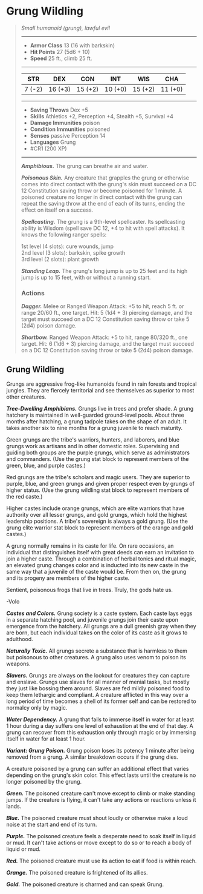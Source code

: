 # Grung Wildling
>*Small humanoid (grung), lawful evil*
>___
>- **Armor Class** 13 (16 with barkskin)
>- **Hit Points** 27 (5d6 + 10)
>- **Speed** 25 ft., climb 25 ft.
>___
>|STR|DEX|CON|INT|WIS|CHA|
>|:---:|:---:|:---:|:---:|:---:|:---:|
>|7 (-2)|16 (+3)|15 (+2)|10 (+0)|15 (+2)|11 (+0)|
>___
>- **Saving Throws** Dex +5
>- **Skills** Athletics +2, Perception +4, Stealth +5, Survival +4
>- **Damage Immunities** poison
>- **Condition Immunities** poisoned
>- **Senses** passive Perception 14
>- **Languages** Grung
>- #CR1 (200 XP)
>___
>***Amphibious.*** The grung can breathe air and water.  
>
>***Poisonous Skin.*** Any creature that grapples the grung or otherwise comes into direct contact with the grung's skin must succeed on a DC 12 Constitution saving throw or become poisoned for 1 minute. A poisoned creature no longer in direct contact with the grung can repeat the saving throw at the end of each of its turns, ending the effect on itself on a success.  
>
>***Spellcasting.*** The grung is a 9th-level spellcaster. Its spellcasting ability is Wisdom (spell save DC 12, +4 to hit with spell attacks). It knows the following ranger spells:  
>
>1st level (4 slots): cure wounds, jump  
>2nd level (3 slots): barkskin, spike growth  
>3rd level (2 slots): plant growth  
>
>
>***Standing Leap.*** The grung's long jump is up to 25 feet and its high jump is up to 15 feet, with or without a running start.  
>
>### Actions
>***Dagger.*** Melee  or Ranged Weapon Attack: +5 to hit, reach 5 ft. or range 20/60 ft., one target. Hit: 5 (1d4 + 3) piercing damage, and the target must succeed on a DC 12 Constitution saving throw or take 5 (2d4) poison damage.  
>
>***Shortbow.*** Ranged Weapon Attack: +5 to hit, range 80/320 ft., one target. Hit: 6 (1d6 + 3) piercing damage, and the target must succeed on a DC 12 Constitution saving throw or take 5 (2d4) poison damage.

## Grung Wildling

Grungs are aggressive frog-like humanoids found in rain forests and tropical jungles. They are fiercely territorial and see themselves as superior to most other creatures.

***Tree-Dwelling Amphibians.***  Grungs live in trees and prefer shade. A grung hatchery is maintained in well-guarded ground-level pools. About three months after hatching, a grung tadpole takes on the shape of an adult. It takes another six to nine months for a grung juvenile to reach maturity.

Green grungs are the tribe's warriors, hunters, and laborers, and blue grungs work as artisans and in other domestic roles. Supervising and guiding both groups are the purple grungs, which serve as administrators and commanders. (Use the grung stat block to represent members of the green, blue, and purple castes.)

Red grungs are the tribe's scholars and magic users. They are superior to purple, blue, and green grungs and given proper respect even by grungs of higher status. (Use the grung wildling stat block to represent members of the red caste.)

Higher castes include orange grungs, which are elite warriors that have authority over all lesser grungs, and gold grungs, which hold the highest leadership positions. A tribe's sovereign is always a gold grung. (Use the grung elite warrior stat block to represent members of the orange and gold castes.)

A grung normally remains in its caste for life. On rare occasions, an individual that distinguishes itself with great deeds can earn an invitation to join a higher caste. Through a combination of herbal tonics and ritual magic, an elevated grung changes color and is inducted into its new caste in the same way that a juvenile of the caste would be. From then on, the grung and its progeny are members of the higher caste.

Sentient, poisonous frogs that live in trees. Truly, the gods hate us.

-Volo

***Castes and Colors.***  Grung society is a caste system. Each caste lays eggs in a separate hatching pool, and juvenile grungs join their caste upon emergence from the hatchery. All grungs are a dull greenish gray when they are born, but each individual takes on the color of its caste as it grows to adulthood.

***Naturally Toxic.***  All grungs secrete a substance that is harmless to them but poisonous to other creatures. A grung also uses venom to poison its weapons.

***Slavers.***  Grungs are always on the lookout for creatures they can capture and enslave. Grungs use slaves for all manner of menial tasks, but mostly they just like bossing them around. Slaves are fed mildly poisoned food to keep them lethargic and compliant. A creature afflicted in this way over a long period of time becomes a shell of its former self and can be restored to normalcy only by magic.

***Water Dependency.***  A grung that fails to immerse itself in water for at least 1 hour during a day suffers one level of exhaustion at the end of that day. A grung can recover from this exhaustion only through magic or by immersing itself in water for at least 1 hour.

***Variant: Grung Poison.*** Grung poison loses its potency 1 minute after being removed from a grung. A similar breakdown occurs if the grung dies.

A creature poisoned by a grung can suffer an additional effect that varies depending on the grung's skin color. This effect lasts until the creature is no longer poisoned by the grung.

***Green.***  The poisoned creature can't move except to climb or make standing jumps. If the creature is flying, it can't take any actions or reactions unless it lands.

***Blue.***  The poisoned creature must shout loudly or otherwise make a loud noise at the start and end of its turn.

***Purple.***  The poisoned creature feels a desperate need to soak itself in liquid or mud. It can't take actions or move except to do so or to reach a body of liquid or mud.

***Red.***  The poisoned creature must use its action to eat if food is within reach.

***Orange.***  The poisoned creature is frightened of its allies.

***Gold.***  The poisoned creature is charmed and can speak Grung.